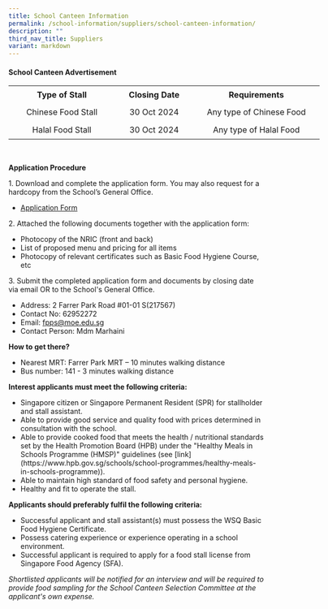 ```yaml
---
title: School Canteen Information
permalink: /school-information/suppliers/school-canteen-information/
description: ""
third_nav_title: Suppliers
variant: markdown
---
```

#### School Canteen Advertisement

<table width="612" style="width:613px;" cellspacing="0" cellpadding="0" border="0">
	<colgroup>
		<col style="text-align: center;">
		<col style="text-align: center;">
		<col style="text-align: center;">
	</colgroup>
	<tbody>
		<tr height="35">
			<td style="height: 35px; width: 213px; text-align: center;" height="35"><strong>Type of Stall</strong></td>
			<td style="width: 149px; text-align: center;"><strong>Closing Date</strong></td>
			<td style="width: 251px; text-align: center;"><strong>Requirements</strong></td>
		</tr>
		<tr height="35">
			<td style="height: 35px; text-align: center;" height="35">Chinese Food Stall</td>
			<td style="text-align: center;">30 Oct 2024</td>
			<td style="text-align: center;">Any type of Chinese Food</td>
		</tr>
				<tr height="35">
			<td style="height: 35px; text-align: center;" height="35">Halal Food Stall</td>
			<td style="text-align: center;">30 Oct 2024</td>
			<td style="text-align: center;">Any type of Halal Food</td>
		</tr>
	</tbody>
</table>
<br>

<strong>Application Procedure</strong>

<p>1. Download and complete the application form. You may also request for a hardcopy from the School’s General Office.</p>

<ul>
	<li><a target="_blank" href="https://staging.d2rf20mnuqi9qi.amplifyapp.com/files/appexistingsch.pdf">Application Form</a></li>
</ul>

<p>2. Attached the following documents together with the application form:</p>

<ul>
	<li>Photocopy of the NRIC (front and back)</li>
	<li>List of proposed menu and pricing for all items</li>
	<li>Photocopy of relevant certificates such as Basic Food Hygiene Course, etc</li>
</ul>

<p>3. Submit the completed application form and documents by closing date via email OR to the School's General Office.</p>

<ul>
	<li>Address: 2 Farrer Park Road #01-01 S(217567)</li>
	<li>Contact No: 62952272</li>
	<li>Email: <a href="mailto:fpps@moe.edu.sg">fpps@moe.edu.sg</a></li>
	<li>Contact Person: Mdm Marhaini&nbsp;&nbsp;</li>
</ul>

**How to get there?**

<ul>
	<li>Nearest MRT: Farrer Park MRT&nbsp;– 10 minutes walking distance</li>
	<li>Bus number: 141&nbsp;- 3 minutes walking distance</li>
</ul>

**Interest applicants must meet the following criteria:**

<ul>
	<li>Singapore citizen or Singapore Permanent Resident (SPR) for stallholder and stall assistant.</li>
	<li>Able to provide good service and quality food with prices determined in consultation with the school.</li>
	<li>Able to provide cooked food that meets the health / nutritional standards set by the Health Promotion Board (HPB) under the "Healthy Meals in Schools Programme (HMSP)" guidelines (see [link](https://www.hpb.gov.sg/schools/school-programmes/healthy-meals-in-schools-programme)).</li>
	<li>Able to maintain high standard of food safety and personal hygiene.</li>
	<li>Healthy and fit to operate the stall.</li>
</ul>

**Applicants should preferably fulfil the following criteria:**

<ul>
	<li>Successful applicant and stall assistant(s) must possess the WSQ Basic Food Hygiene Certificate.</li>
	<li>Possess catering experience or experience operating in a school environment.</li>
	<li>Successful applicant is required to apply for a food stall license from Singapore Food Agency (SFA).&nbsp;</li>
</ul>

*Shortlisted applicants will be notified for an interview and will be required to provide food sampling for the School Canteen Selection Committee at the applicant's own expense.*